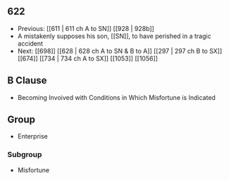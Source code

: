 ## 622
- Previous: [[611 | 611 ch A to SN]] [[928 | 928b]] 
- A mistakenly supposes his son, [[SN]], to have perished in a tragic accident
- Next: [[698]] [[628 | 628 ch A to SN &amp; B to A]] [[297 | 297 ch B to SX]] [[674]] [[734 | 734 ch A to SX]] [[1053]] [[1056]] 

## B Clause
- Becoming Invoived with Conditions in Which Misfortune is Indicated

## Group
- Enterprise

### Subgroup
- Misfortune

